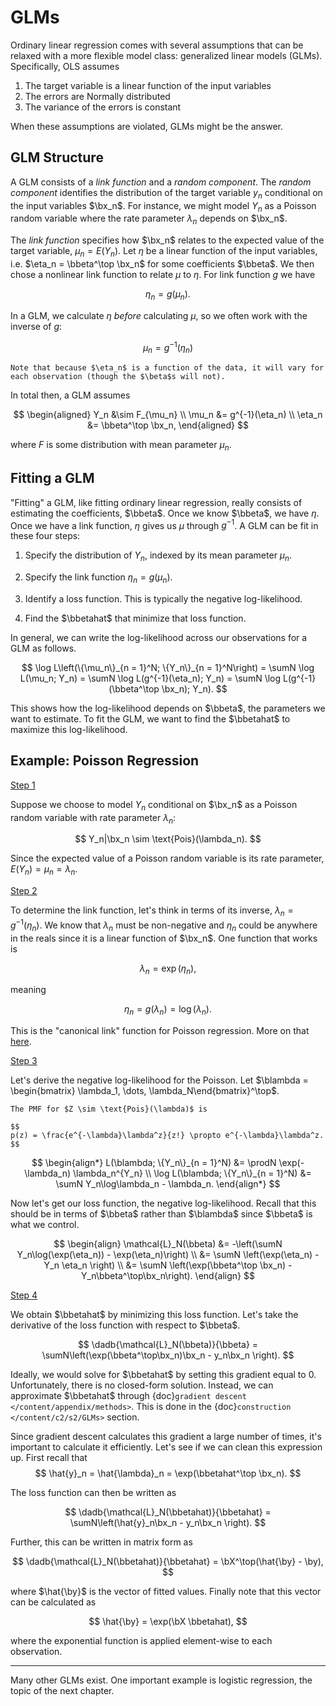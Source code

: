 GLMs
==============

$$
\newcommand{\sumN}{\sum_{n = 1}^N}
\newcommand{\sumn}{\sum_n}
\newcommand{\prodN}{\prod_{n = 1}^N}
\newcommand{\by}{\mathbf{y}} \newcommand{\bX}{\mathbf{X}}
\newcommand{\bx}{\mathbf{x}}
\newcommand{\bbeta}{\boldsymbol{\beta}}
\newcommand{\btheta}{\boldsymbol{\theta}}
\newcommand{\blambda}{\boldsymbol{\lambda}}
\newcommand{\bbetahat}{\boldsymbol{\hat{\beta}}}
\newcommand{\bthetahat}{\boldsymbol{\hat{\theta}}}
\newcommand{\bSigma}{\boldsymbol{\Sigma}}
\newcommand{\bT}{\mathbf{T}}
\newcommand{\dadb}[2]{\frac{\partial #1}{\partial #2}}
\newcommand{\iid}{\overset{\small{\text{i.i.d.}}}{\sim}}
$$

Ordinary linear regression comes with several assumptions that can be relaxed with a more flexible model class: generalized linear models (GLMs). Specifically, OLS assumes

1. The target variable is a linear function of the input variables
2. The errors are Normally distributed
3. The variance of the errors is constant

When these assumptions are violated, GLMs might be the answer.



## GLM Structure

A GLM consists of a *link function* and a *random component*. The *random component* identifies the distribution of the target variable $y_n$ conditional on the input variables $\bx_n$. For instance, we might model $Y_n$ as a Poisson random variable where the rate parameter $\lambda_n$ depends on $\bx_n$.

The *link function* specifies how $\bx_n$ relates to the expected value of the target variable, $\mu_n = E(Y_n)$. Let $\eta$ be a linear function of the input variables, i.e. $\eta_n = \bbeta^\top \bx_n$ for some coefficients $\bbeta$. We then chose a nonlinear link function to relate $\mu$ to $\eta$. For link function $g$ we have 


$$
\eta_n = g(\mu_n).
$$


In a GLM, we calculate $\eta$ *before* calculating $\mu$, so we often work with the inverse of $g$:


$$
\mu_n = g^{-1}(\eta_n)
$$


```{note}
Note that because $\eta_n$ is a function of the data, it will vary for each observation (though the $\beta$s will not). 
```



In total then, a GLM assumes 


$$
\begin{aligned}
Y_n &\sim F_{\mu_n} \\
\mu_n &= g^{-1}(\eta_n) \\
\eta_n &= \bbeta^\top \bx_n,
\end{aligned}
$$


where $F$ is some distribution with mean parameter $\mu_n$. 



## Fitting a GLM

"Fitting" a GLM, like fitting ordinary linear regression, really consists of estimating the coefficients, $\bbeta$. Once we know $\bbeta$, we have $\eta$. Once we have a link function, $\eta$ gives us $\mu$ through $g^{-1}$. A GLM can be fit in these four steps:



1. Specify the distribution of $Y_n$, indexed by its mean parameter $\mu_n$. 

2. Specify the link function $\eta_n = g(\mu_n)$. 

3. Identify a loss function. This is typically the negative log-likelihood. 

4. Find the $\bbetahat$ that minimize that loss function.

   

In general, we can write the log-likelihood across our observations for a GLM as follows. 


$$
\log L\left(\{\mu_n\}_{n = 1}^N; \{Y_n\}_{n = 1}^N\right) = \sumN \log L(\mu_n; Y_n) = \sumN \log L(g^{-1}(\eta_n); Y_n) = \sumN \log L(g^{-1}(\bbeta^\top \bx_n); Y_n).
$$


This shows how the log-likelihood depends on $\bbeta$, the parameters we want to estimate. To fit the GLM, we want to find the $\bbetahat$ to maximize this log-likelihood. 



## Example: Poisson Regression

<u>Step 1</u>

Suppose we choose to model $Y_n$ conditional on $\bx_n$ as a Poisson random variable with rate parameter $\lambda_n$:


$$
Y_n|\bx_n \sim \text{Pois}(\lambda_n).
$$

Since the expected value of a Poisson random variable is its rate parameter, $E(Y_n) = \mu_n = \lambda_n$. 

<u>Step 2</u>

To determine the link function, let's think in terms of its inverse, $\lambda_n = g^{-1}(\eta_n)$.  We know that $\lambda_n$ must be non-negative and $\eta_n$ could be anywhere in the reals since it is a linear function of $\bx_n$. One function that works is 


$$
\lambda_n = \exp(\eta_n),
$$


meaning 


$$
\eta_n = g(\lambda_n) = \log(\lambda_n). 
$$


This is the "canonical link" function for Poisson regression. More on that [here](https://en.wikipedia.org/wiki/Generalized_linear_model#Link_function). 



<u>Step 3</u>

Let's derive the negative log-likelihood for the Poisson. Let $\blambda = \begin{bmatrix} \lambda_1, \dots, \lambda_N\end{bmatrix}^\top$. 



```{admonition} Math Note
The PMF for $Z \sim \text{Pois}(\lambda)$ is 

$$
p(z) = \frac{e^{-\lambda}\lambda^z}{z!} \propto e^{-\lambda}\lambda^z.
$$
```




$$
\begin{align*}
L(\blambda; \{Y_n\}_{n = 1}^N) &= \prodN \exp(-\lambda_n) \lambda_n^{Y_n}
\\
\log L(\blambda; \{Y_n\}_{n = 1}^N) &= \sumN Y_n\log\lambda_n - \lambda_n. 
\end{align*}
$$


Now let's get our loss function, the negative log-likelihood. Recall that this should be in terms of $\bbeta$ rather than $\blambda$ since $\bbeta$ is what we control. 


$$
\begin{align}
\mathcal{L}_N(\bbeta) &= -\left(\sumN Y_n\log(\exp(\eta_n)) - \exp(\eta_n)\right)
\\
&= \sumN \left(\exp(\eta_n) - Y_n \eta_n \right)
\\
&= \sumN \left(\exp(\bbeta^\top \bx_n) - Y_n\bbeta^\top\bx_n\right).
\end{align}
$$


<u>Step 4</u>

We obtain $\bbetahat$ by minimizing this loss function. Let's take the derivative of the loss function with respect to $\bbeta$. 


$$
\dadb{\mathcal{L}_N(\bbeta)}{\bbeta} = \sumN\left(\exp(\bbeta^\top\bx_n)\bx_n - y_n\bx_n \right).
$$


Ideally, we would solve for $\bbetahat$ by setting this gradient equal to 0. Unfortunately, there is no closed-form solution. Instead, we can approximate $\bbetahat$ through {doc}`gradient descent </content/appendix/methods>`. This is done in the {doc}`construction </content/c2/s2/GLMs>` section. 



Since gradient descent calculates this gradient a large number of times, it's important to calculate it efficiently. Let's see if we can clean this expression up. First recall that
$$
\hat{y}_n = \hat{\lambda}_n = \exp(\bbetahat^\top \bx_n).
$$

The loss function can then be written as 


$$
\dadb{\mathcal{L}_N(\bbetahat)}{\bbetahat} = \sumN\left(\hat{y}_n\bx_n - y_n\bx_n \right).
$$

Further, this can be written in matrix form as 

$$
\dadb{\mathcal{L}_N(\bbetahat)}{\bbetahat} = \bX^\top(\hat{\by} - \by),
$$


where $\hat{\by}$ is the vector of fitted values. Finally note that this vector can be calculated as 

$$
\hat{\by} = \exp(\bX \bbetahat),
$$

where the exponential function is applied element-wise to each observation.



____

Many other GLMs exist. One important example is logistic regression, the topic of the next chapter.